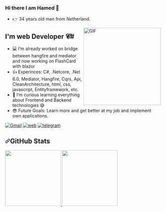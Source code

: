 ### Hi there I am Hamed 👋
- 👉 34 years old man from Netherland.

<img align="right" alt="GIF" height="250px"  src="https://i.imgur.com/9wQrIbR.png" />

## I'm web Developer 𝓒# 
- 💻 I’m already worked on bridge between hangfire and mediator and now working on FlashCard with blazor 
- 👍 Experinces: C#, .Netcore, .Net 6.0, Mediator, Hangfire, Cqrs, Api, CleanArchitecture, html, css, javascript, Entityframework, etc.
- 💪 I’m curious learning everything about Frontend and Backend technologies 😅
- 😎 Future Goals: Learn more and get better at my job and implement own applications.

[![Gmail](https://icons.iconarchive.com/icons/ncrow/mega-pack-1/48/Gmail-icon.png)](mailto:fttcab@gmail.com)
[![web](https://icons.iconarchive.com/icons/simon-cook/xtra-orange/48/HTTP-icon.png)](https://7net.nl)
[![telegram](https://icons.iconarchive.com/icons/froyoshark/enkel/48/Telegram-icon.png)](https://t.me/sevennettt)

<h2 dir="auto"><a id="user-content-github-stats" class="anchor" aria-hidden="true" href="#github-stats"><svg class="octicon octicon-link" viewBox="0 0 16 16" version="1.1" width="16" height="16" aria-hidden="true"><path fill-rule="evenodd" d="M7.775 3.275a.75.75 0 001.06 1.06l1.25-1.25a2 2 0 112.83 2.83l-2.5 2.5a2 2 0 01-2.83 0 .75.75 0 00-1.06 1.06 3.5 3.5 0 004.95 0l2.5-2.5a3.5 3.5 0 00-4.95-4.95l-1.25 1.25zm-4.69 9.64a2 2 0 010-2.83l2.5-2.5a2 2 0 012.83 0 .75.75 0 001.06-1.06 3.5 3.5 0 00-4.95 0l-2.5 2.5a3.5 3.5 0 004.95 4.95l1.25-1.25a.75.75 0 00-1.06-1.06l-1.25 1.25a2 2 0 01-2.83 0z"></path></svg></a>GitHub Stats</h2>

<a href="https://github.com/7net-nl">
  <img height="180em" src="https://github-readme-stats.vercel.app/api/top-langs/?username=7net-nl&theme=shades-of-purple&layout=compact" style="max-width: 100%;">
  <img height="180em" src="https://github-readme-stats.vercel.app/api?username=7net-nl&show_icons=true&theme=shades-of-purple&count_private=true" style="max-width: 100%;">
</a>
